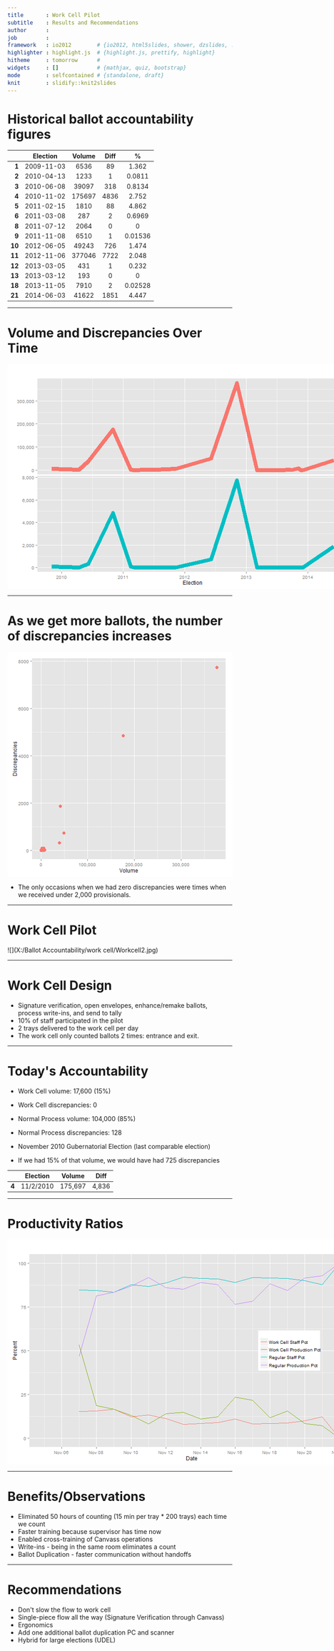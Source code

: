 ```yaml
---
title       : Work Cell Pilot
subtitle    : Results and Recommendations
author      : 
job         : 
framework   : io2012        # {io2012, html5slides, shower, dzslides, ...}
highlighter : highlight.js  # {highlight.js, prettify, highlight}
hitheme     : tomorrow      # 
widgets     : []            # {mathjax, quiz, bootstrap}
mode        : selfcontained # {standalone, draft}
knit        : slidify::knit2slides
---
```


<!-- Limit image width and height -->
<style type='text/css'>
img {
    max-height: 560px;
    max-width: 964px;
}
</style>

<!-- Center image on slide -->
<script src="http://ajax.aspnetcdn.com/ajax/jQuery/jquery-1.7.min.js"></script>
<script type='text/javascript'>
$(function() {
    $("p:has(img)").addClass('centered');
});
</script>

# Historical ballot accountability figures
  
  

|   &nbsp; |  Election  |  Volume  |  Diff  |    %    |
|---------:|:----------:|:--------:|:------:|:-------:|
|    **1** | 2009-11-03 |   6536   |   89   |  1.362  |
|    **2** | 2010-04-13 |   1233   |   1    | 0.0811  |
|    **3** | 2010-06-08 |  39097   |  318   | 0.8134  |
|    **4** | 2010-11-02 |  175697  |  4836  |  2.752  |
|    **5** | 2011-02-15 |   1810   |   88   |  4.862  |
|    **6** | 2011-03-08 |   287    |   2    | 0.6969  |
|    **8** | 2011-07-12 |   2064   |   0    |    0    |
|    **9** | 2011-11-08 |   6510   |   1    | 0.01536 |
|   **10** | 2012-06-05 |  49243   |  726   |  1.474  |
|   **11** | 2012-11-06 |  377046  |  7722  |  2.048  |
|   **12** | 2013-03-05 |   431    |   1    |  0.232  |
|   **13** | 2013-03-12 |   193    |   0    |    0    |
|   **18** | 2013-11-05 |   7910   |   2    | 0.02528 |
|   **21** | 2014-06-03 |  41622   |  1851  |  4.447  |

---

# Volume and Discrepancies Over Time

<img src="assets/fig/unnamed-chunk-2.png" title="plot of chunk unnamed-chunk-2" alt="plot of chunk unnamed-chunk-2" style="display: block; margin: auto;" />

---

# As we get more ballots, the number of discrepancies increases

<img src="assets/fig/unnamed-chunk-3.png" title="plot of chunk unnamed-chunk-3" alt="plot of chunk unnamed-chunk-3" style="display: block; margin: auto;" />

* The only occasions when we had zero discrepancies were times when we received under 2,000 provisionals.

---

# Work Cell Pilot

![](X:/Ballot Accountability/work cell/Workcell2.jpg)

---

# Work Cell Design

* Signature verification, open envelopes, enhance/remake ballots, process write-ins, and send to tally 
* 10% of staff participated in the pilot 
* 2 trays delivered to the work cell per day
* The work cell only counted ballots 2 times: entrance and exit.

---

# Today's Accountability

* Work Cell volume: 17,600 (15%)  
* Work Cell discrepancies: 0 

* Normal Process volume: 104,000 (85%)  
* Normal Process discrepancies: 128

* November 2010 Gubernatorial Election (last comparable election)
* If we had 15% of that volume, we would have had 725 discrepancies 


| &nbsp;  |  Election  |  Volume  |  Diff  |
|:-------:|:----------:|:--------:|:------:|
|  **4**  | 11/2/2010  | 175,697  | 4,836  |

---

# Productivity Ratios

<img src="assets/fig/unnamed-chunk-5.png" title="plot of chunk unnamed-chunk-5" alt="plot of chunk unnamed-chunk-5" style="display: block; margin: auto;" />

---

# Benefits/Observations

* Eliminated 50 hours of counting (15 min per tray * 200 trays) each time we count
* Faster training because supervisor has time now
* Enabled cross-training of Canvass operations
* Write-ins - being in the same room eliminates a count
* Ballot Duplication - faster communication without handoffs

---

# Recommendations

* Don't slow the flow to work cell
* Single-piece flow all the way (Signature Verification through Canvass)
* Ergonomics
* Add one additional ballot duplication PC and scanner 
* Hybrid for large elections (UDEL)
